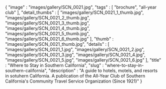 {
  "image" : "images/gallery/SCN_0021.jpg",
  "tags" : [
              "brochure",
              "all-year club"
            ],
  "detail_thumbs" : [
                       "images/gallery/SCN_0021_1_thumb.jpg",
                       "images/gallery/SCN_0021_2_thumb.jpg",
                       "images/gallery/SCN_0021_3_thumb.jpg",
                       "images/gallery/SCN_0021_4_thumb.jpg",
                       "images/gallery/SCN_0021_5_thumb.jpg",
                       "images/gallery/SCN_0021_6_thumb.jpg"
                     ],
  "thumb" : "images/gallery/SCN_0021_thumb.jpg",
  "details" : [
                 "images/gallery/SCN_0021_1.jpg",
                 "images/gallery/SCN_0021_2.jpg",
                 "images/gallery/SCN_0021_3.jpg",
                 "images/gallery/SCN_0021_4.jpg",
                 "images/gallery/SCN_0021_5.jpg",
                 "images/gallery/SCN_0021_6.jpg"
               ],
  "title" : "Where to Stay in Southern California",
  "slug" : "where-to-stay-in-southern-california",
  "description" : "A guide to hotels, motels, and resorts in sotuhern California. A publication of the All-Year Club of Southern California's Community Travel Service Organization (Since 1921)"
}
